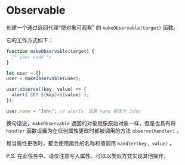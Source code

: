 
# Observable

创建一个通过返回代理“使对象可观察” 的 `makeObservable(target)` 函数。

它的工作方式如下：

```js run
function makeObservable(target) {
  /* your code */
}

let user = {};
user = makeObservable(user);

user.observe((key, value) => {
  alert(`SET ${key}=${value}`);
});

user.name = "John"; // alerts：设置 name 属性为 John
```

换句话说，`makeObservable` 返回的对象就像原始对象一样，但是也具有将 `handler` 函数设置为在任何属性更改时都被调用的方法 `observe(handler)` 。

每当属性更改时，都会使用属性的名称和值调用 `handler(key, value)` 。

P.S. 在此任务中，请仅注意写入属性。可以以类似方式实现其他操作。
